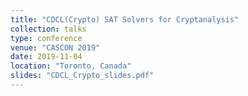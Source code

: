 ```yaml
---
title: "CDCL(Crypto) SAT Solvers for Cryptanalysis"
collection: talks
type: conference 
venue: "CASCON 2019"
date: 2019-11-04
location: "Toronto, Canada"
slides: "CDCL_Crypto_slides.pdf"
---
```



